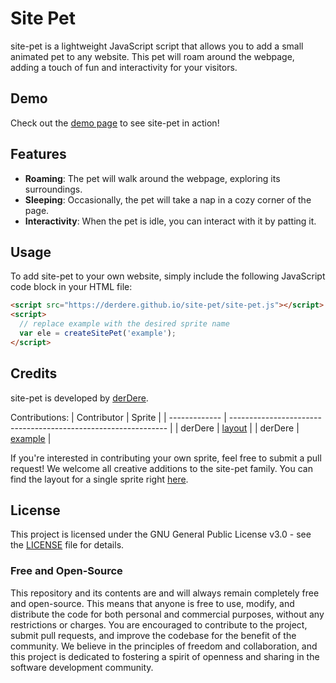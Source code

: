 # Site Pet

site-pet is a lightweight JavaScript script that allows you to add a small animated pet to any website. This pet will roam around the webpage, adding a touch of fun and interactivity for your visitors.

## Demo

Check out the [demo page](https://derdere.github.io/site-pet/) to see site-pet in action!

## Features

- **Roaming**: The pet will walk around the webpage, exploring its surroundings.
- **Sleeping**: Occasionally, the pet will take a nap in a cozy corner of the page.
- **Interactivity**: When the pet is idle, you can interact with it by patting it.

## Usage

To add site-pet to your own website, simply include the following JavaScript code block in your HTML file:

```html
<script src="https://derdere.github.io/site-pet/site-pet.js"></script>
<script>
  // replace example with the desired sprite name
  var ele = createSitePet('example');
</script>
```

## Credits

site-pet is developed by [derDere](https://github.com/derDere).

Contributions:
| Contributor   | Sprite                                                         |
| ------------- | -------------------------------------------------------------- |
| derDere       | [layout](https://derdere.github.io/site-pet/gfx/sprite.png)    |
| derDere       | [example](https://derdere.github.io/site-pet/gfx/example.png)  |

If you're interested in contributing your own sprite, feel free to submit a pull request! We welcome all creative additions to the site-pet family.
You can find the layout for a single sprite right [here](https://derdere.github.io/site-pet/SpritePrefap_Layout.png).

## License

This project is licensed under the GNU General Public License v3.0 - see the [LICENSE](LICENSE) file for details.

### Free and Open-Source

This repository and its contents are and will always remain completely free and open-source. This means that anyone is free to use, modify, and distribute the code for both personal and commercial purposes, without any restrictions or charges. You are encouraged to contribute to the project, submit pull requests, and improve the codebase for the benefit of the community. We believe in the principles of freedom and collaboration, and this project is dedicated to fostering a spirit of openness and sharing in the software development community.
